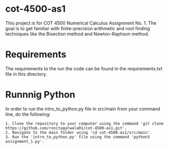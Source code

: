 # cot-4500-as1
This project is for COT 4500 Numerical Calculus Assignment No. 1. The goal is to get familiar with finite-precision arithmetic and root finding techniques like the Bisection method and Newton-Raphson method.

# Requirements
The requirements to the run the code can be found in the requirements.txt file in this directory.

# Runnnig Python
In order to run the intro_to_python.py file in src/main from your command line, do the following:

    1. Clone the repository to your computer using the command 'git clone https://github.com/ronitagarwala01/cot-4500-as1.git'.
    2. Navigate to the main folder using 'cd cot-4500-as1/src/main'.
    3. Run the 'intro_to_python.py' file using the command 'python3 assignment_1.py'.
